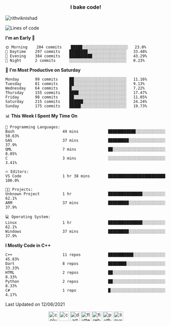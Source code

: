 <h3 align="center">I bake code!</h3>

<p align="left"> <img src="https://komarev.com/ghpvc/?username=rithviknishad" alt="rithviknishad" /> </p>

<!--START_SECTION:waka-->
![Lines of code](https://img.shields.io/badge/From%20Hello%20World%20I%27ve%20Written-694696%20lines%20of%20code-blue)

**I'm an Early 🐤** 

```text
🌞 Morning    204 commits    █████░░░░░░░░░░░░░░░░░░░░   23.0% 
🌆 Daytime    297 commits    ████████░░░░░░░░░░░░░░░░░   33.48% 
🌃 Evening    384 commits    ██████████░░░░░░░░░░░░░░░   43.29% 
🌙 Night      2 commits      ░░░░░░░░░░░░░░░░░░░░░░░░░   0.23%

```
📅 **I'm Most Productive on Saturday** 

```text
Monday       99 commits     ██░░░░░░░░░░░░░░░░░░░░░░░   11.16% 
Tuesday      81 commits     ██░░░░░░░░░░░░░░░░░░░░░░░   9.13% 
Wednesday    64 commits     █░░░░░░░░░░░░░░░░░░░░░░░░   7.22% 
Thursday     155 commits    ████░░░░░░░░░░░░░░░░░░░░░   17.47% 
Friday       98 commits     ██░░░░░░░░░░░░░░░░░░░░░░░   11.05% 
Saturday     215 commits    ██████░░░░░░░░░░░░░░░░░░░   24.24% 
Sunday       175 commits    █████░░░░░░░░░░░░░░░░░░░░   19.73%

```


📊 **This Week I Spent My Time On** 

```text
💬 Programming Languages: 
Bash                     49 mins             ████████████░░░░░░░░░░░░░   50.63% 
GAS                      37 mins             █████████░░░░░░░░░░░░░░░░   37.9% 
QML                      7 mins              ██░░░░░░░░░░░░░░░░░░░░░░░   8.05% 
C                        3 mins              ░░░░░░░░░░░░░░░░░░░░░░░░░   3.41%

🔥 Editors: 
VS Code                  1 hr 38 mins        █████████████████████████   100.0%

🐱‍💻 Projects: 
Unknown Project          1 hr                ███████████████░░░░░░░░░░   62.1% 
ARM                      37 mins             █████████░░░░░░░░░░░░░░░░   37.9%

💻 Operating System: 
Linux                    1 hr                ███████████████░░░░░░░░░░   62.1% 
Windows                  37 mins             █████████░░░░░░░░░░░░░░░░   37.9%

```

**I Mostly Code in C++** 

```text
C++                      11 repos            ███████████░░░░░░░░░░░░░░   45.83% 
Dart                     8 repos             ████████░░░░░░░░░░░░░░░░░   33.33% 
HTML                     2 repos             ██░░░░░░░░░░░░░░░░░░░░░░░   8.33% 
Python                   2 repos             ██░░░░░░░░░░░░░░░░░░░░░░░   8.33% 
C#                       1 repo              █░░░░░░░░░░░░░░░░░░░░░░░░   4.17%

```



 Last Updated on 12/06/2021
<!--END_SECTION:waka-->

<p align="center">
  <img src="https://devicons.github.io/devicon/devicon.git/icons/cplusplus/cplusplus-original.svg" alt="cplusplus" width="30" height="30"/>
  <img src="https://devicons.github.io/devicon/devicon.git/icons/c/c-original.svg" alt="c" width="30" height="30"/>
  <img src="https://www.vectorlogo.zone/logos/dartlang/dartlang-icon.svg" alt="dart" width="30" height="30"/>
  <img src="https://www.vectorlogo.zone/logos/flutterio/flutterio-icon.svg" alt="flutter" width="30" height="30"/> 
  <img src="https://www.vectorlogo.zone/logos/firebase/firebase-icon.svg" alt="firebase" width="30" height="30"/> 
  <img src="https://devicons.github.io/devicon/devicon.git/icons/python/python-original.svg" alt="python" width="30" height="30"/> 
  <img src="https://devicons.github.io/devicon/devicon.git/icons/linux/linux-original.svg" alt="linux" width="30" height="30"/> 
</p>
